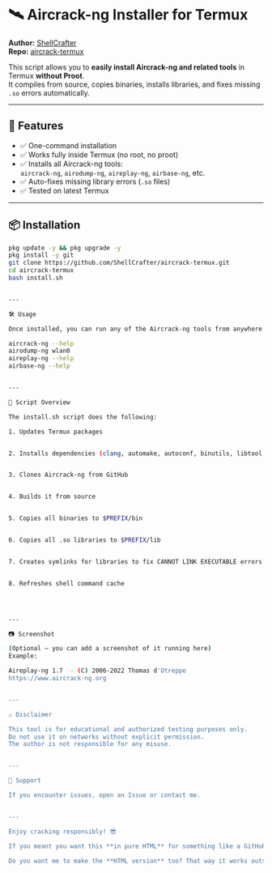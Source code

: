 # 🛰️ Aircrack-ng Installer for Termux

**Author:** [ShellCrafter](https://github.com/ShellCrafter)  
**Repo:** [aircrack-termux](https://github.com/ShellCrafter/aircrack-termux)  

This script allows you to **easily install Aircrack-ng and related tools** in Termux **without Proot**.  
It compiles from source, copies binaries, installs libraries, and fixes missing `.so` errors automatically.  

---

## 🚀 Features
- ✅ One-command installation  
- ✅ Works fully inside Termux (no root, no proot)  
- ✅ Installs all Aircrack-ng tools:  
  `aircrack-ng`, `airodump-ng`, `aireplay-ng`, `airbase-ng`, etc.  
- ✅ Auto-fixes missing library errors (`.so` files)  
- ✅ Tested on latest Termux  

---

## 📦 Installation

```bash
pkg update -y && pkg upgrade -y
pkg install -y git
git clone https://github.com/ShellCrafter/aircrack-termux.git
cd aircrack-termux
bash install.sh


---

🛠 Usage

Once installed, you can run any of the Aircrack-ng tools from anywhere in Termux:

aircrack-ng --help
airodump-ng wlan0
aireplay-ng --help
airbase-ng --help


---

📜 Script Overview

The install.sh script does the following:

1. Updates Termux packages


2. Installs dependencies (clang, automake, autoconf, binutils, libtool, etc.)


3. Clones Aircrack-ng from GitHub


4. Builds it from source


5. Copies all binaries to $PREFIX/bin


6. Copies all .so libraries to $PREFIX/lib


7. Creates symlinks for libraries to fix CANNOT LINK EXECUTABLE errors


8. Refreshes shell command cache




---

📷 Screenshot

(Optional — you can add a screenshot of it running here)
Example:

Aireplay-ng 1.7  - (C) 2006-2022 Thomas d'Otreppe
https://www.aircrack-ng.org


---

⚠️ Disclaimer

This tool is for educational and authorized testing purposes only.
Do not use it on networks without explicit permission.
The author is not responsible for any misuse.


---

💬 Support

If you encounter issues, open an Issue or contact me.


---

Enjoy cracking responsibly! 😎

If you meant you want this **in pure HTML** for something like a GitHub Pages or a blog, I can rewrite it into full HTML with headings, lists, and code blocks so it displays nicely in a browser.  

Do you want me to make the **HTML version** too? That way it works outside GitHub as well.

